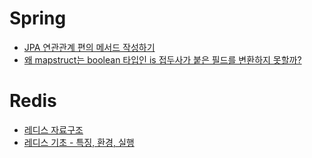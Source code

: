# Spring
- [JPA 연관관계 편의 메서드 작성하기](https://velog.io/@ji-jjang/JPA-%EC%97%B0%EA%B4%80%EA%B4%80%EA%B3%84-%ED%8E%B8%EC%9D%98-%EB%A9%94%EC%84%9C%EB%93%9C-%EC%9E%91%EC%84%B1%ED%95%98%EA%B8%B0)
- [왜 mapstruct는 boolean 타입인 is 접두사가 붙은 필드를 변환하지 못할까?](https://velog.io/@ji-jjang/%EC%99%9C-mapstruct%EB%8A%94-boolean-%ED%83%80%EC%9E%85%EC%9D%B8-is-%EC%A0%91%EB%91%90%EC%82%AC%EA%B0%80-%EB%B6%99%EC%9D%80-%ED%95%84%EB%93%9C%EB%A5%BC-%EB%B3%80%ED%99%98%ED%95%98%EC%A7%80-%EB%AA%BB%ED%95%A0%EA%B9%8C)

# Redis
- [레디스 자료구조](./redis/data-structure.md)
- [레디스 기초 - 특징, 환경, 실행](./redis/characteristic.md)